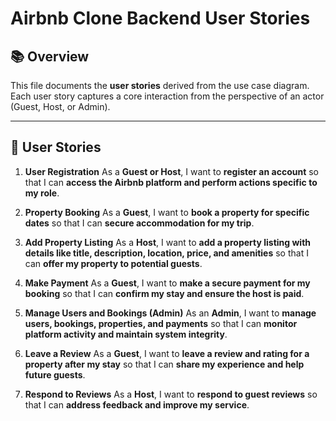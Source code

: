 # Airbnb Clone Backend User Stories

## 📚 Overview
This file documents the **user stories** derived from the use case diagram. Each user story captures a core interaction from the perspective of an actor (Guest, Host, or Admin).

---

## 🔹 User Stories

1. **User Registration**
As a **Guest or Host**, I want to **register an account** so that I can **access the Airbnb platform and perform actions specific to my role**.

2. **Property Booking**
As a **Guest**, I want to **book a property for specific dates** so that I can **secure accommodation for my trip**.

3. **Add Property Listing**
As a **Host**, I want to **add a property listing with details like title, description, location, price, and amenities** so that I can **offer my property to potential guests**.

4. **Make Payment**
As a **Guest**, I want to **make a secure payment for my booking** so that I can **confirm my stay and ensure the host is paid**.

5. **Manage Users and Bookings (Admin)**
As an **Admin**, I want to **manage users, bookings, properties, and payments** so that I can **monitor platform activity and maintain system integrity**.

6. **Leave a Review**
As a **Guest**, I want to **leave a review and rating for a property after my stay** so that I can **share my experience and help future guests**.

7. **Respond to Reviews**
As a **Host**, I want to **respond to guest reviews** so that I can **address feedback and improve my service**.
